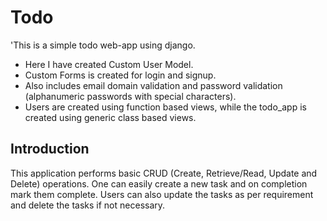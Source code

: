 # Todo 
'This is a simple todo web-app using django.
* Here I have created Custom User Model.
* Custom Forms is created for login and signup.
* Also includes email domain validation and password validation (alphanumeric passwords with special characters).
* Users are created using function based views, while the todo_app is created using generic class based views.

## Introduction
This application performs basic CRUD (Create, Retrieve/Read, Update and Delete) operations. One can easily create a new task and on completion mark them complete.
Users can also update the tasks as per requirement and delete the tasks if not necessary.


